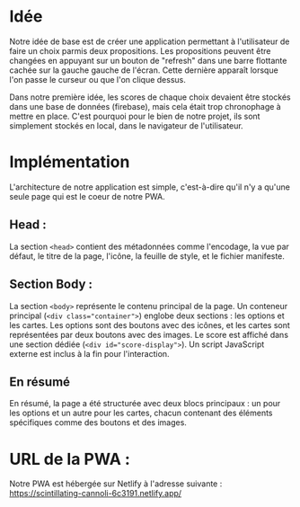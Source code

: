 # Idée
Notre idée de base est de créer une application permettant à l'utilisateur de faire un choix parmis deux propositions.
Les propositions peuvent être changées en appuyant sur un bouton de "refresh" dans une barre flottante cachée sur la gauche gauche de l'écran.
Cette dernière apparaît lorsque l'on passe le curseur ou que l'on clique dessus.

Dans notre première idée, les scores de chaque choix devaient être stockés dans une base de données (firebase), mais cela était trop chronophage à mettre en place.
C'est pourquoi pour le bien de notre projet, ils sont simplement stockés en local, dans le navigateur de l'utilisateur.

# Implémentation

L'architecture de notre application est simple, c'est-à-dire qu'il n'y a qu'une seule page qui est le coeur de notre PWA.

## Head :
La section ```<head>``` contient des métadonnées comme l'encodage, la vue par défaut, le titre de la page, l'icône, la feuille de style, et le fichier manifeste.

## Section Body :
La section ```<body>``` représente le contenu principal de la page.
Un conteneur principal (```<div class="container">```) englobe deux sections : les options et les cartes.
Les options sont des boutons avec des icônes, et les cartes sont représentées par deux boutons avec des images.
Le score est affiché dans une section dédiée (```<div id="score-display">```).
Un script JavaScript externe est inclus à la fin pour l'interaction.

## En résumé
En résumé, la page a été structurée avec deux blocs principaux : un pour les options et un autre pour les cartes, chacun contenant des éléments spécifiques comme des boutons et des images.

# URL de la PWA :
Notre PWA est hébergée sur Netlify à l'adresse suivante : <br>
https://scintillating-cannoli-6c3191.netlify.app/